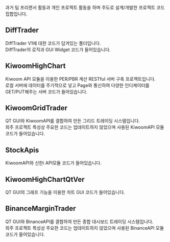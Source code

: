 과거 팀 프리랜서 활동과 개인 프로젝트 활동을 하며 주도로 설계/개발한 프로젝트 코드 집합입니다.

## DiffTrader
DiffTrader V1에 대한 코드가 담겨있는 폴더입니다. <br>
DiffTrader의 로직과 GUI Widget 코드가 들어있습니다.

## KiwoomHighChart
Kiwoom API 모듈을 이용한 PER/PBR 계산 RESTful 서버 구축 프로젝트입니다.<br>
로컬 서버에 데이터를 주기적으로 넣고 Page와 통신하여 다양한 인디케이터를 GET/PUT해주는 서버 코드가 들어있습니다.

## KiwoomGridTrader
QT GUI와 KiwoomAPI를 결합하여 만든 그리드 트레이딩 시스템입니다.<br>
외주 프로젝트 특성상 주요한 코드는 업데이트하지 않았으며 사용된 KiwoomAPI 모듈 코드가 들어있습니다.

## StockApis
KiwoomAPI와 신한i API모듈 코드가 들어있습니다.

## KiwoomHighChartQtVer
QT GUI의 그래프 기능을 이용한 차트 GUI 코드가 들어있습니다.

## BinanceMarginTrader
QT GUI와 BinanceAPI를 결합하여 만든 종합 대시보드 트레이딩 시스템입니다.<br>
외주 프로젝트 특성상 주요한 코드는 업데이트하지 않았으며 사용된 BinanceAPI 모듈 코드가 들어있습니다.